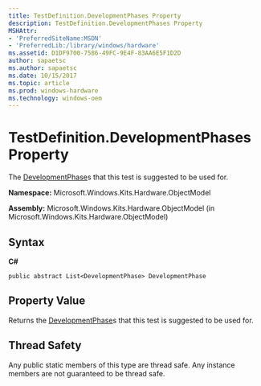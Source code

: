 ```yaml
---
title: TestDefinition.DevelopmentPhases Property
description: TestDefinition.DevelopmentPhases Property
MSHAttr:
- 'PreferredSiteName:MSDN'
- 'PreferredLib:/library/windows/hardware'
ms.assetid: D1DF9700-7586-49FC-9E4F-83AA6E5F1D2D
author: sapaetsc
ms.author: sapaetsc
ms.date: 10/15/2017
ms.topic: article
ms.prod: windows-hardware
ms.technology: windows-oem
---
```


# TestDefinition.DevelopmentPhases Property


The [DevelopmentPhase](developmentphase-enumeration.md)s that this test is suggested to be used for.

**Namespace:** Microsoft.Windows.Kits.Hardware.ObjectModel

**Assembly:** Microsoft.Windows.Kits.Hardware.ObjectModel (in Microsoft.Windows.Kits.Hardware.ObjectModel)

## <span id="Syntax"></span><span id="syntax"></span><span id="SYNTAX"></span>Syntax


**C#**

`public abstract List<DevelopmentPhase> DevelopmentPhase`

## <span id="Property_Value"></span><span id="property_value"></span><span id="PROPERTY_VALUE"></span>Property Value


Returns the [DevelopmentPhase](developmentphase-enumeration.md)s that this test is suggested to be used for.

## <span id="Thread_Safety"></span><span id="thread_safety"></span><span id="THREAD_SAFETY"></span>Thread Safety


Any public static members of this type are thread safe. Any instance members are not guaranteed to be thread safe.

 

 






